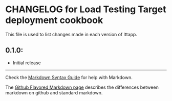 # CHANGELOG for Load Testing Target deployment cookbook

This file is used to list changes made in each version of lttapp.

## 0.1.0:

* Initial release

- - -
Check the [Markdown Syntax Guide](http://daringfireball.net/projects/markdown/syntax) for help with Markdown.

The [Github Flavored Markdown page](http://github.github.com/github-flavored-markdown/) describes the differences between markdown on github and standard markdown.
